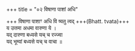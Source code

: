 +++
title = "०२ विषाणा पाशां अधि"

+++
विषाणा पाशाꣳ अधि वि ष्यतु त्वद् +++(Bhatt. tvata)+++  
य उत्तमा अधमा वारुणा ये ।  
यद् दारुणा बध्यसे यच् च रज्ज्वा  
यद् भूम्यां बध्यसे यच् च वाचा ॥